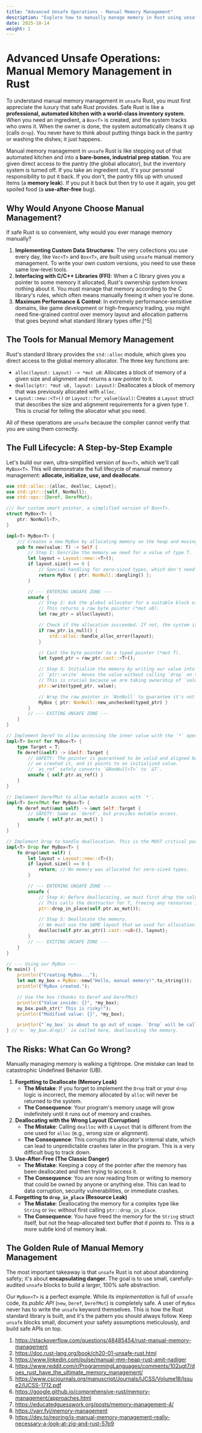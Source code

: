 ```yaml
---
title: "Advanced Unsafe Operations - Manual Memory Management"
description: "Explore how to manually manage memory in Rust using unsafe code and understand the risks involved."
date: 2025-10-14
weight: 1
---
```


# Advanced Unsafe Operations: Manual Memory Management in Rust

To understand manual memory management in `unsafe` Rust, you must first appreciate the luxury that safe Rust provides. Safe Rust is like a **professional, automated kitchen with a world-class inventory system**. When you need an ingredient, a `Box<T>` is created, and the system tracks who owns it. When the owner is done, the system automatically cleans it up (calls `drop`). You never have to think about putting things back in the pantry or washing the dishes; it just happens.

Manual memory management in `unsafe` Rust is like stepping out of that automated kitchen and into a **bare-bones, industrial prep station**. You are given direct access to the pantry (the global allocator), but the inventory system is turned off. If you take an ingredient out, it's your personal responsibility to put it back. If you don't, the pantry fills up with unused items (a **memory leak**). If you put it back but then try to use it again, you get spoiled food (a **use-after-free** bug).

## Why Would Anyone Choose Manual Management?

If safe Rust is so convenient, why would you ever manage memory manually?

1. **Implementing Custom Data Structures**: The very collections you use every day, like `Vec<T>` and `Box<T>`, are built using `unsafe` manual memory management. To write your own custom versions, you need to use these same low-level tools.
2. **Interfacing with C/C++ Libraries (FFI)**: When a C library gives you a pointer to some memory it allocated, Rust's ownership system knows nothing about it. You must manage that memory according to the C library's rules, which often means manually freeing it when you're done.
3. **Maximum Performance \& Control**: In extremely performance-sensitive domains, like game development or high-frequency trading, you might need fine-grained control over memory layout and allocation patterns that goes beyond what standard library types offer.[^5]

## The Tools for Manual Memory Management

Rust's standard library provides the `std::alloc` module, which gives you direct access to the global memory allocator. The three key functions are:

- `alloc(layout: Layout) -> *mut u8`: Allocates a block of memory of a given size and alignment and returns a raw pointer to it.
- `dealloc(ptr: *mut u8, layout: Layout)`: Deallocates a block of memory that was previously allocated with `alloc`.
- `Layout::new::<T>()` or `Layout::for_value(&val)`: Creates a `Layout` struct that describes the size and alignment requirements for a given type `T`. This is crucial for telling the allocator what you need.

All of these operations are `unsafe` because the compiler cannot verify that you are using them correctly.

## The Full Lifecycle: A Step-by-Step Example

Let's build our own, ultra-simplified version of `Box<T>`, which we'll call `MyBox<T>`. This will demonstrate the full lifecycle of manual memory management: **allocate, initialize, use, and deallocate**.

```rust
use std::alloc::{alloc, dealloc, Layout};
use std::ptr::{self, NonNull};
use std::ops::{Deref, DerefMut};

/// Our custom smart pointer, a simplified version of Box<T>.
struct MyBox<T> {
    ptr: NonNull<T>,
}

impl<T> MyBox<T> {
    /// Creates a new MyBox by allocating memory on the heap and moving `value` into it.
    pub fn new(value: T) -> Self {
        // Step 1: Describe the memory we need for a value of type T.
        let layout = Layout::new::<T>();
        if layout.size() == 0 {
            // Special handling for zero-sized types, which don't need allocation.
            return MyBox { ptr: NonNull::dangling() };
        }

        // --- ENTERING UNSAFE ZONE ---
        unsafe {
            // Step 2: Ask the global allocator for a suitable block of memory.
            // This returns a raw byte pointer (*mut u8).
            let raw_ptr = alloc(layout);

            // Check if the allocation succeeded. If not, the system is out of memory.
            if raw_ptr.is_null() {
                std::alloc::handle_alloc_error(layout);
            }

            // Cast the byte pointer to a typed pointer (*mut T).
            let typed_ptr = raw_ptr.cast::<T>();

            // Step 3: Initialize the memory by writing our value into it.
            // `ptr::write` moves the value without calling `drop` on the old location.
            // This is crucial because we are taking ownership of `value`.
            ptr::write(typed_ptr, value);

            // Wrap the raw pointer in `NonNull` to guarantee it's not null.
            MyBox { ptr: NonNull::new_unchecked(typed_ptr) }
        }
        // --- EXITING UNSAFE ZONE ---
    }
}

// Implement Deref to allow accessing the inner value with the `*` operator.
impl<T> Deref for MyBox<T> {
    type Target = T;
    fn deref(&self) -> &Self::Target {
        // SAFETY: The pointer is guaranteed to be valid and aligned because
        // we created it, and it points to an initialized value.
        // `as_ref` safely converts `&NonNull<T>` to `&T`.
        unsafe { self.ptr.as_ref() }
    }
}

// Implement DerefMut to allow mutable access with `*`.
impl<T> DerefMut for MyBox<T> {
    fn deref_mut(&mut self) -> &mut Self::Target {
        // SAFETY: Same as `deref`, but provides mutable access.
        unsafe { self.ptr.as_mut() }
    }
}

// Implement Drop to handle deallocation. This is the MOST critical part.
impl<T> Drop for MyBox<T> {
    fn drop(&mut self) {
        let layout = Layout::new::<T>();
        if layout.size() == 0 {
            return; // No memory was allocated for zero-sized types.
        }

        // --- ENTERING UNSAFE ZONE ---
        unsafe {
            // Step 4: Before deallocating, we must first drop the value in place.
            // This calls the destructor for T, freeing any resources it owns.
            ptr::drop_in_place(self.ptr.as_mut());

            // Step 5: Deallocate the memory.
            // We must use the SAME layout that we used for allocation.
            dealloc(self.ptr.as_ptr().cast::<u8>(), layout);
        }
        // --- EXITING UNSAFE ZONE ---
    }
}

// --- Using our MyBox ---
fn main() {
    println!("Creating MyBox...");
    let mut my_box = MyBox::new("Hello, manual memory!".to_string());
    println!("MyBox created.");

    // Use the box (thanks to Deref and DerefMut)
    println!("Value inside: {}", *my_box);
    my_box.push_str(" This is risky!");
    println!("Modified value: {}", *my_box);

    println!("`my_box` is about to go out of scope. `Drop` will be called automatically.");
} // <- `my_box.drop()` is called here, deallocating the memory.
```


## The Risks: What Can Go Wrong?

Manually managing memory is walking a tightrope. One mistake can lead to catastrophic Undefined Behavior (UB).

1. **Forgetting to Deallocate (Memory Leak)**
    * **The Mistake**: If you forget to implement the `Drop` trait or your `drop` logic is incorrect, the memory allocated by `alloc` will never be returned to the system.
    * **The Consequence**: Your program's memory usage will grow indefinitely until it runs out of memory and crashes.
2. **Deallocating with the Wrong Layout (Corruption)**
    * **The Mistake**: Calling `dealloc` with a `Layout` that is different from the one used for `alloc` (e.g., wrong size or alignment).
    * **The Consequence**: This corrupts the allocator's internal state, which can lead to unpredictable crashes later in the program. This is a very difficult bug to track down.
3. **Use-After-Free (The Classic Danger)**
    * **The Mistake**: Keeping a copy of the pointer after the memory has been deallocated and then trying to access it.
    * **The Consequence**: You are now reading from or writing to memory that could be owned by anyone or anything else. This can lead to data corruption, security vulnerabilities, or immediate crashes.
4. **Forgetting to `drop_in_place` (Resource Leak)**
    * **The Mistake**: Deallocating the memory for a complex type like `String` or `Vec` without first calling `ptr::drop_in_place`.
    * **The Consequence**: You have freed the memory for the `String` struct itself, but not the heap-allocated text buffer *that it points to*. This is a more subtle kind of memory leak.

## The Golden Rule of Manual Memory Management

The most important takeaway is that `unsafe` Rust is not about abandoning safety; it's about **encapsulating danger**. The goal is to use small, carefully-audited `unsafe` blocks to build a larger, 100% safe abstraction.

Our `MyBox<T>` is a perfect example. While its *implementation* is full of `unsafe` code, its *public API* (`new`, `Deref`, `DerefMut`) is completely safe. A user of `MyBox` never has to write the `unsafe` keyword themselves. This is how the Rust standard library is built, and it's the pattern you should always follow. Keep `unsafe` blocks small, document your safety assumptions meticulously, and build safe APIs on top.

1. https://stackoverflow.com/questions/48485454/rust-manual-memory-management
2. https://doc.rust-lang.org/book/ch20-01-unsafe-rust.html
3. https://www.linkedin.com/pulse/manual-mm-heap-rust-amit-nadiger
4. https://www.reddit.com/r/ProgrammingLanguages/comments/102ugt7/does_rust_have_the_ultimate_memory_management/
5. https://www.cscjournals.org/manuscript/Journals/IJCSS/Volume18/Issue2/IJCSS-1712.pdf
6. https://google.github.io/comprehensive-rust/memory-management/approaches.html
7. https://educatedguesswork.org/posts/memory-management-4/
8. https://yarr.fyi/memory-management
9. https://dev.to/reoring/is-manual-memory-management-really-necessary-a-look-at-zig-and-rust-57p9
